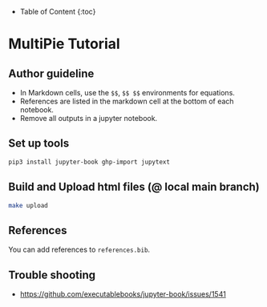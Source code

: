 - Table of Content
{:toc}

# MultiPie Tutorial

## Author guideline

* In Markdown cells, use the `$$`, `$$ $$` environments for equations.
* References are listed in the markdown cell at the bottom of each notebook.
* Remove all outputs in a jupyter notebook.

## Set up tools

```bash
pip3 install jupyter-book ghp-import jupytext
```

## Build and Upload html files (@ local main branch)

```bash
make upload
```



## References
You can add references to `references.bib`.

## Trouble shooting

* https://github.com/executablebooks/jupyter-book/issues/1541
